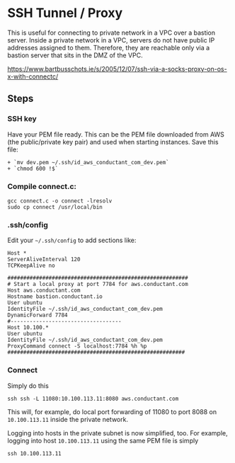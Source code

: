 SSH Tunnel / Proxy
==================

This is useful for connecting to private network in a VPC over a bastion server.  Inside a private network in a VPC, servers
do not have public IP addresses assigned to them.  Therefore, they are reachable only via a bastion server that sits in the
DMZ of the VPC.

https://www.bartbusschots.ie/s/2005/12/07/ssh-via-a-socks-proxy-on-os-x-with-connectc/

Steps
-----

### SSH key
Have your PEM file ready.  This can be the PEM file downloaded from AWS (the public/private key pair) and used when starting instances.
Save this file:
    
    + `mv dev.pem ~/.ssh/id_aws_conductant_com_dev.pem`
    + `chmod 600 !$`
   
### Compile connect.c:
```
gcc connect.c -o connect -lresolv
sudo cp connect /usr/local/bin
```


### .ssh/config
Edit your `~/.ssh/config` to add sections like:

```
Host *
ServerAliveInterval 120
TCPKeepAlive no 

#########################################################
# Start a local proxy at port 7784 for aws.conductant.com
Host aws.conductant.com
Hostname bastion.conductant.io
User ubuntu
IdentityFile ~/.ssh/id_aws_conductant_com_dev.pem
DynamicForward 7784
#-----------------------------------
Host 10.100.*
User ubuntu
IdentityFile ~/.ssh/id_aws_conductant_com_dev.pem
ProxyCommand connect -S localhost:7784 %h %p
########################################################
```


### Connect
Simply do this 

```
ssh ssh -L 11080:10.100.113.11:8080 aws.conductant.com
```
This will, for example, do local port forwarding of 11080 to port 8088 on `10.100.113.11` inside the private network.

Logging into hosts in the private subnet is now simplified, too.  For example, logging into host `10.100.113.11` using the same PEM file is simply

```
ssh 10.100.113.11
```

